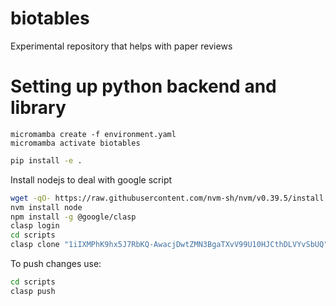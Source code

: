 # biotables

Experimental repository that helps with paper reviews



# Setting up python backend and library
```commandline
micromamba create -f environment.yaml
micromamba activate biotables
```

```bash
pip install -e .
```

Install nodejs to deal with google script

```bash
wget -qO- https://raw.githubusercontent.com/nvm-sh/nvm/v0.39.5/install.sh | bash
nvm install node
npm install -g @google/clasp
clasp login
cd scripts
clasp clone "1iIXMPhK9hx5J7RbKQ-AwacjDwtZMN3BgaTXvV99U10HJCthDLVYvSbUQ"
```

To push changes use:
```bash
cd scripts
clasp push
```